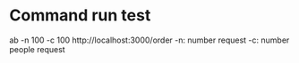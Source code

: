 # Command run test
ab -n 100 -c 100 http://localhost:3000/order
-n: number request
-c: number people request